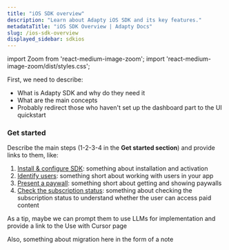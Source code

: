 ```yaml
---
title: "iOS SDK overview"
description: "Learn about Adapty iOS SDK and its key features."
metadataTitle: "iOS SDK Overview | Adapty Docs"
slug: /ios-sdk-overview
displayed_sidebar: sdkios
---
```


import Zoom from 'react-medium-image-zoom';
import 'react-medium-image-zoom/dist/styles.css';

First, we need to describe:
- What is Adapty SDK and why do they need it
- What are the main concepts
- Probably redirect those who haven't set up the dashboard part to the UI quickstart

### Get started

Describe the main steps (1-2-3-4 in the **Get started section**) and provide links to them, like:

1. [Install & configure SDK](sdk-installation-ios.md): something about installation and activation
2. [Identify users](ios-quickstart-identify.md): something short about working with users in your app
3. [Present a paywall](ios-quickstart-paywalls.md): something short about getting and showing paywalls
4. [Check the subscription status](ios-check-subscription-status.md): something about checking the subscription status to understand whether the user can access paid content


As a tip, maybe we can prompt them to use LLMs for implementation and provide a link to the Use with Cursor page 

Also, something about migration here in the form of a note